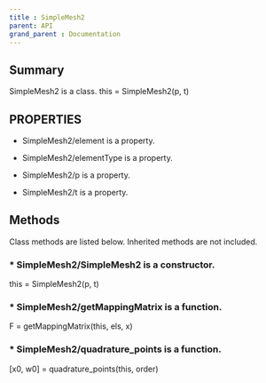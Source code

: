 ```yaml
---
title : SimpleMesh2
parent: API
grand_parent : Documentation
---
```

## Summary
SimpleMesh2 is a class.
this = SimpleMesh2(p, t)
## PROPERTIES
* SimpleMesh2/element is a property.

* SimpleMesh2/elementType is a property.

* SimpleMesh2/p is a property.

* SimpleMesh2/t is a property.

## Methods
Class methods are listed below. Inherited methods are not included.
### * SimpleMesh2/SimpleMesh2 is a constructor.
this = SimpleMesh2(p, t)

### * SimpleMesh2/getMappingMatrix is a function.
F = getMappingMatrix(this, els, x)

### * SimpleMesh2/quadrature_points is a function.
[x0, w0] = quadrature_points(this, order)

